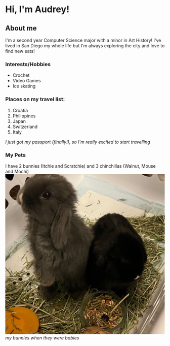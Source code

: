# Hi, I'm Audrey!

## About me

I'm a second year Computer Science major with a minor in Art History! I've lived in San Diego my whole life but I'm always exploring the city and love to find new eats!


### Interests/Hobbies
- Crochet
- Video Games
- Ice skating

### Places on my travel list:
1. Croatia
2. Philippines
3. Japan
4. Switzerland
5. Italy

*I just got my passport (finally!), so I'm really excited to start travelling*

### My Pets
I have 2 bunnies (Itchie and Scratchie) and 3 chinchillas (Walnut, Mouse and Mochi)
![A picture of my bunnies when they were babies](./bunnies.jpeg)
*my bunnies when they were babies*

